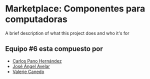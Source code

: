# Marketplace: Componentes para computadoras

A brief description of what this project does and who it's for


## Equipo #6 esta compuesto por

- [Carlos Pano Hernández](https://github.com/Cpano98)
- [José Ángel Avelar](https://github.com/Cpano98)
- [Valerie Canedo](https://github.com/AzUulL)



